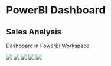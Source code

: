 # PowerBI Dashboard

## Sales Analysis

[Dashboard in PowerBI Workspace](https://app.powerbi.com/groups/me/reports/4214fa30-59c0-433f-a617-6f1465f52962/ReportSection)

<image src="/PowerBI_Project3/resources/1.jpg"/>

<image src="/PowerBI_Project3/resources/2.jpg"/>

<image src="/PowerBI_Project3/resources/3.jpg"/>

<image src="/PowerBI_Project3/resources/4.jpg"/>

<image src="/PowerBI_Project3/resources/5.jpg"/>